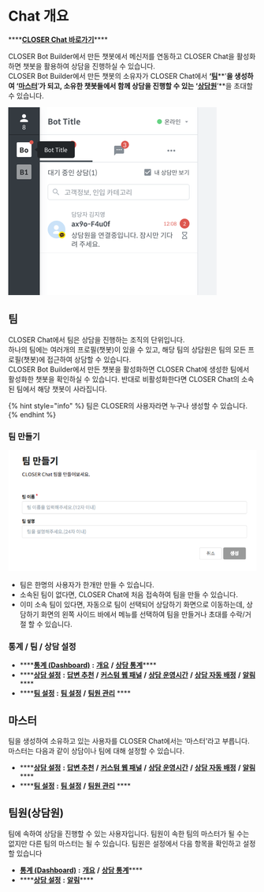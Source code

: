 # Chat 개요

\*\*\*\*[**CLOSER Chat 바로가기**](https://chat.closer.ai)\*\*\*\*

CLOSER Bot Builder에서 만든 챗봇에서 메신저를 연동하고 CLOSER Chat을 활성화하면 챗봇을 활용하여 상담을 진행하실 수 있습니다.  
CLOSER Bot Builder에서 만든 챗봇의 소유자가 CLOSER Chat에서 **‘**[**팀**](overview.md#undefined)**’**을 생성하여 **‘**[**마스터**](overview.md#undefined-1)**’**가 되고, 소유한 챗봇들에서 함께 상담을 진행할 수 있는 **‘**[**상담원**](overview.md#undefined-2)**’**을 초대할 수 있습니다.

![](../.gitbook/assets/openbeta_chat_-_.png)

## 팀

CLOSER Chat에서 팀은 상담을 진행하는 조직의 단위입니다.  
하나의 팀에는 여러개의 프로필\(챗봇\)이 있을 수 있고, 해당 팀의 상담원은 팀의 모든 프로필\(챗봇\)에 접근하여 상담할 수 있습니다.  
CLOSER Bot Builder에서 만든 챗봇을 활성화하면 CLOSER Chat에 생성한 팀에서 활성화한 챗봇을 확인하실 수 있습니다. 반대로 비활성화한다면 CLOSER Chat의 소속된 팀에서 해당 챗봇이 사라집니다.

{% hint style="info" %}
팀은 CLOSER의 사용자라면 누구나 생성할 수 있습니다.
{% endhint %}

### 팀 만들기

![&#xD300; &#xB9CC;&#xB4E4;&#xAE30; &#xD654;&#xBA74; &#xC608;&#xC2DC;](../.gitbook/assets/undefined%20%2818%29.png)

* 팀은 한명의 사용자가 한개만 만들 수 있습니다.
* 소속된 팀이 없다면, CLOSER Chat에 처음 접속하여 팀을 만들 수 있습니다.
* 이미 소속 팀이 있다면, 자동으로 팀이 선택되어 상담하기 화면으로  이동하는데, 상담하기 화면의 왼쪽 사이드 바에서 메뉴를 선택하여 팀을 만들거나 초대를 수락/거절 할 수 있습니다.

### 통계 / 팀 / 상담 설정

* \*\*\*\*[**통계 \(Dashboard\)**](dashboard.md) **:** [**개요**](dashboard.md#undefined) **/** [**상담 통계**](dashboard.md#undefined-1)\*\*\*\*
* \*\*\*\*[**상담 설정**](settings/conversations.md) **:** [**답변 추천**](settings/conversations.md#undefined-1) **/** [**커스텀 웹 패널**](settings/conversations.md#undefined-2) **/** [**상담 운영시간**](settings/conversations.md#undefined-3) **/** [**상담 자동 배정**](settings/conversations.md#undefined-4) **/** [**알림**](settings/conversations.md#undefined-5)\*\*\*\*
* \*\*\*\*[**팀 설정**](settings/teams.md) **:** [**팀 설정**](settings/teams.md#undefined) **/** [**팀원 관리**](settings/teams.md#undefined-2) ****

## 마스터

팀을 생성하여 소유하고 있는 사용자를 CLOSER Chat에서는 ‘마스터'라고 부릅니다.  
마스터는 다음과 같이 상담이나 팀에 대해 설정할 수 있습니다.

* \*\*\*\*[**상담 설정**](settings/conversations.md) **:** [**답변 추천**](settings/conversations.md#undefined-1) **/** [**커스텀 웹 패널**](settings/conversations.md#undefined-2) **/** [**상담 운영시간**](settings/conversations.md#undefined-3) **/** [**상담 자동 배정**](settings/conversations.md#undefined-4) **/** [**알림**](settings/conversations.md#undefined-5)\*\*\*\*
* \*\*\*\*[**팀 설정**](settings/teams.md) **:** [**팀 설정**](settings/teams.md#undefined) **/** [**팀원 관리**](settings/teams.md#undefined-2) ****

## 팀원\(상담원\)

팀에 속하여 상담을 진행할 수 있는 사용자입니다. 팀원이 속한 팀의 마스터가 될 수는 없지만 다른 팀의 마스터는 될 수 있습니다. 팀원은 설정에서 다음 항목을 확인하고 설정할  있습니다

* [**통계 \(Dashboard\)**](dashboard.md) **:** [**개요**](dashboard.md#undefined) **/** [**상담 통계**](dashboard.md#undefined-1)\*\*\*\*
* \*\*\*\*[**상담 설정**](settings/conversations.md) **:** [**알림**](settings/conversations.md#undefined-5)\*\*\*\*



